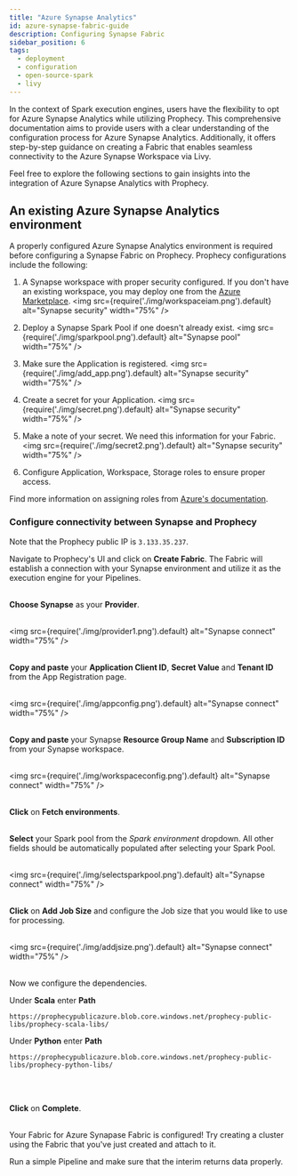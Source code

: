 ```yaml
---
title: "Azure Synapse Analytics"
id: azure-synapse-fabric-guide
description: Configuring Synapse Fabric
sidebar_position: 6
tags:
  - deployment
  - configuration
  - open-source-spark
  - livy
---
```


In the context of Spark execution engines, users have the flexibility to opt for Azure Synapse Analytics while utilizing Prophecy. This comprehensive documentation aims to provide users with a clear understanding of the configuration process for Azure Synapse Analytics. Additionally, it offers step-by-step guidance on creating a Fabric that enables seamless connectivity to the Azure Synapse Workspace via Livy.

Feel free to explore the following sections to gain insights into the integration of Azure Synapse Analytics with Prophecy.

## An existing Azure Synapse Analytics environment

A properly configured Azure Synapse Analytics environment is required before configuring a Synapse Fabric on Prophecy. Prophecy configurations include the following:

1. A Synapse workspace with proper security configured. If you don't have an existing workspace, you may deploy one from the [Azure Marketplace](https://azuremarketplace.microsoft.com/en-us/marketplace/apps/microsoft.synapse?tab=overview).
   <img src={require('./img/workspaceiam.png').default} alt="Synapse security" width="75%" />

2. Deploy a Synapse Spark Pool if one doesn't already exist.
   <img src={require('./img/sparkpool.png').default} alt="Synapse pool" width="75%" />

3. Make sure the Application is registered.
   <img src={require('./img/add_app.png').default} alt="Synapse security" width="75%" />

4. Create a secret for your Application.
   <img src={require('./img/secret.png').default} alt="Synapse security" width="75%" />

5. Make a note of your secret. We need this information for your Fabric.
   <img src={require('./img/secret2.png').default} alt="Synapse security" width="75%" />

6. Configure Application, Workspace, Storage roles to ensure proper access.

Find more information on assigning roles from [Azure's documentation](https://learn.microsoft.com/en-us/azure/synapse-analytics/security/how-to-set-up-access-control).

### Configure connectivity between Synapse and Prophecy

Note that the Prophecy public IP is `3.133.35.237`.

Navigate to Prophecy's UI and click on **Create Fabric**. The Fabric will establish a connection with your Synapse environment and utilize it as the execution engine for your Pipelines.
<br/> <br/>

**Choose Synapse** as your **Provider**.
<br/> <br/>

<img src={require('./img/provider1.png').default} alt="Synapse connect" width="75%" />
<br/> <br/>

**Copy and paste** your **Application Client ID**, **Secret Value** and **Tenant ID** from the App Registration page.
<br/> <br/>

<img src={require('./img/appconfig.png').default} alt="Synapse connect" width="75%" />
<br/> <br/>

**Copy and paste** your Synapse **Resource Group Name** and **Subscription ID** from your Synapse workspace.
<br/> <br/>

<img src={require('./img/workspaceconfig.png').default} alt="Synapse connect" width="75%" />
<br/> <br/>

**Click** on **Fetch environments**.
<br/> <br/>

**Select** your Spark pool from the _Spark environment_ dropdown. All other fields should be automatically populated after selecting your Spark Pool.
<br/> <br/>

<img src={require('./img/selectsparkpool.png').default} alt="Synapse connect" width="75%" />
<br/> <br/>

**Click** on **Add Job Size** and configure the Job size that you would like to use for processing.
<br/> <br/>

<img src={require('./img/addjsize.png').default} alt="Synapse connect" width="75%" />
<br/> <br/>

Now we configure the dependencies.

Under **Scala** enter **Path**

`https://prophecypublicazure.blob.core.windows.net/prophecy-public-libs/prophecy-scala-libs/`

Under **Python** enter **Path**

`https://prophecypublicazure.blob.core.windows.net/prophecy-public-libs/prophecy-python-libs/`

<br/> <br/>

**Click** on **Complete**.
<br/> <br/>

Your Fabric for Azure Synapase Fabric is configured! Try creating a cluster using the Fabric that you've just created and attach to it.

Run a simple Pipeline and make sure that the interim returns data properly.
